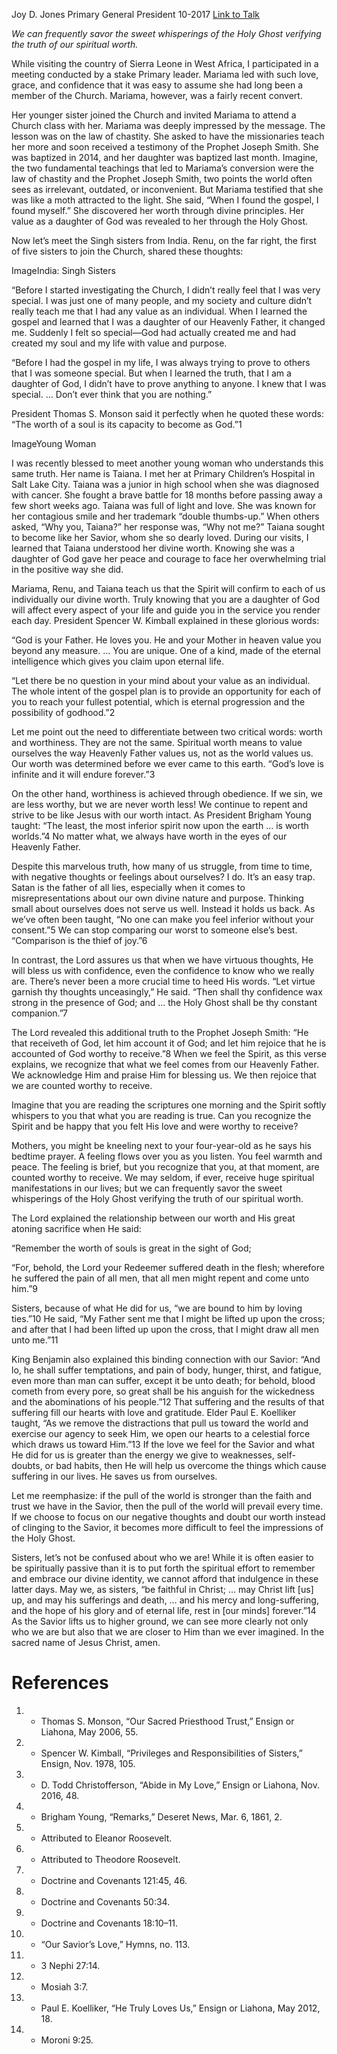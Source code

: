 Joy D. Jones
Primary General President
10-2017
[Link to Talk](https://www.churchofjesuschrist.org/study/general-conference/2017/10/value-beyond-measure?lang=eng)

_We can frequently savor the sweet whisperings of the Holy Ghost verifying the truth of our spiritual worth._

While visiting the country of Sierra Leone in West Africa, I participated in a meeting conducted by a stake Primary leader. Mariama led with such love, grace, and confidence that it was easy to assume she had long been a member of the Church. Mariama, however, was a fairly recent convert.



Her younger sister joined the Church and invited Mariama to attend a Church class with her. Mariama was deeply impressed by the message. The lesson was on the law of chastity. She asked to have the missionaries teach her more and soon received a testimony of the Prophet Joseph Smith. She was baptized in 2014, and her daughter was baptized last month. Imagine, the two fundamental teachings that led to Mariama’s conversion were the law of chastity and the Prophet Joseph Smith, two points the world often sees as irrelevant, outdated, or inconvenient. But Mariama testified that she was like a moth attracted to the light. She said, “When I found the gospel, I found myself.” She discovered her worth through divine principles. Her value as a daughter of God was revealed to her through the Holy Ghost.

Now let’s meet the Singh sisters from India. Renu, on the far right, the first of five sisters to join the Church, shared these thoughts:

  ImageIndia: Singh Sisters

“Before I started investigating the Church, I didn’t really feel that I was very special. I was just one of many people, and my society and culture didn’t really teach me that I had any value as an individual. When I learned the gospel and learned that I was a daughter of our Heavenly Father, it changed me. Suddenly I felt so special—God had actually created me and had created my soul and my life with value and purpose.

“Before I had the gospel in my life, I was always trying to prove to others that I was someone special. But when I learned the truth, that I am a daughter of God, I didn’t have to prove anything to anyone. I knew that I was special. … Don’t ever think that you are nothing.”

President Thomas S. Monson said it perfectly when he quoted these words: “The worth of a soul is its capacity to become as God.”1

  ImageYoung Woman

I was recently blessed to meet another young woman who understands this same truth. Her name is Taiana. I met her at Primary Children’s Hospital in Salt Lake City. Taiana was a junior in high school when she was diagnosed with cancer. She fought a brave battle for 18 months before passing away a few short weeks ago. Taiana was full of light and love. She was known for her contagious smile and her trademark “double thumbs-up.” When others asked, “Why you, Taiana?” her response was, “Why not me?” Taiana sought to become like her Savior, whom she so dearly loved. During our visits, I learned that Taiana understood her divine worth. Knowing she was a daughter of God gave her peace and courage to face her overwhelming trial in the positive way she did.

Mariama, Renu, and Taiana teach us that the Spirit will confirm to each of us individually our divine worth. Truly knowing that you are a daughter of God will affect every aspect of your life and guide you in the service you render each day. President Spencer W. Kimball explained in these glorious words:

“God is your Father. He loves you. He and your Mother in heaven value you beyond any measure. … You are unique. One of a kind, made of the eternal intelligence which gives you claim upon eternal life.

“Let there be no question in your mind about your value as an individual. The whole intent of the gospel plan is to provide an opportunity for each of you to reach your fullest potential, which is eternal progression and the possibility of godhood.”2

Let me point out the need to differentiate between two critical words: worth and worthiness. They are not the same. Spiritual worth means to value ourselves the way Heavenly Father values us, not as the world values us. Our worth was determined before we ever came to this earth. “God’s love is infinite and it will endure forever.”3

On the other hand, worthiness is achieved through obedience. If we sin, we are less worthy, but we are never worth less! We continue to repent and strive to be like Jesus with our worth intact. As President Brigham Young taught: “The least, the most inferior spirit now upon the earth … is worth worlds.”4 No matter what, we always have worth in the eyes of our Heavenly Father.

Despite this marvelous truth, how many of us struggle, from time to time, with negative thoughts or feelings about ourselves? I do. It’s an easy trap. Satan is the father of all lies, especially when it comes to misrepresentations about our own divine nature and purpose. Thinking small about ourselves does not serve us well. Instead it holds us back. As we’ve often been taught, “No one can make you feel inferior without your consent.”5 We can stop comparing our worst to someone else’s best. “Comparison is the thief of joy.”6

In contrast, the Lord assures us that when we have virtuous thoughts, He will bless us with confidence, even the confidence to know who we really are. There’s never been a more crucial time to heed His words. “Let virtue garnish thy thoughts unceasingly,” He said. “Then shall thy confidence wax strong in the presence of God; and … the Holy Ghost shall be thy constant companion.”7

The Lord revealed this additional truth to the Prophet Joseph Smith: “He that receiveth of God, let him account it of God; and let him rejoice that he is accounted of God worthy to receive.”8 When we feel the Spirit, as this verse explains, we recognize that what we feel comes from our Heavenly Father. We acknowledge Him and praise Him for blessing us. We then rejoice that we are counted worthy to receive.

Imagine that you are reading the scriptures one morning and the Spirit softly whispers to you that what you are reading is true. Can you recognize the Spirit and be happy that you felt His love and were worthy to receive?

Mothers, you might be kneeling next to your four-year-old as he says his bedtime prayer. A feeling flows over you as you listen. You feel warmth and peace. The feeling is brief, but you recognize that you, at that moment, are counted worthy to receive. We may seldom, if ever, receive huge spiritual manifestations in our lives; but we can frequently savor the sweet whisperings of the Holy Ghost verifying the truth of our spiritual worth.

The Lord explained the relationship between our worth and His great atoning sacrifice when He said:



“Remember the worth of souls is great in the sight of God;

“For, behold, the Lord your Redeemer suffered death in the flesh; wherefore he suffered the pain of all men, that all men might repent and come unto him.”9

Sisters, because of what He did for us, “we are bound to him by loving ties.”10 He said, “My Father sent me that I might be lifted up upon the cross; and after that I had been lifted up upon the cross, that I might draw all men unto me.”11

King Benjamin also explained this binding connection with our Savior: “And lo, he shall suffer temptations, and pain of body, hunger, thirst, and fatigue, even more than man can suffer, except it be unto death; for behold, blood cometh from every pore, so great shall be his anguish for the wickedness and the abominations of his people.”12 That suffering and the results of that suffering fill our hearts with love and gratitude. Elder Paul E. Koelliker taught, “As we remove the distractions that pull us toward the world and exercise our agency to seek Him, we open our hearts to a celestial force which draws us toward Him.”13 If the love we feel for the Savior and what He did for us is greater than the energy we give to weaknesses, self-doubts, or bad habits, then He will help us overcome the things which cause suffering in our lives. He saves us from ourselves.

Let me reemphasize: if the pull of the world is stronger than the faith and trust we have in the Savior, then the pull of the world will prevail every time. If we choose to focus on our negative thoughts and doubt our worth instead of clinging to the Savior, it becomes more difficult to feel the impressions of the Holy Ghost.

Sisters, let’s not be confused about who we are! While it is often easier to be spiritually passive than it is to put forth the spiritual effort to remember and embrace our divine identity, we cannot afford that indulgence in these latter days. May we, as sisters, “be faithful in Christ; … may Christ lift [us] up, and may his sufferings and death, … and his mercy and long-suffering, and the hope of his glory and of eternal life, rest in [our minds] forever.”14 As the Savior lifts us to higher ground, we can see more clearly not only who we are but also that we are closer to Him than we ever imagined. In the sacred name of Jesus Christ, amen.

# References
1. - Thomas S. Monson, “Our Sacred Priesthood Trust,” Ensign or Liahona, May 2006, 55.
2. - Spencer W. Kimball, “Privileges and Responsibilities of Sisters,” Ensign, Nov. 1978, 105.
3. - D. Todd Christofferson, “Abide in My Love,” Ensign or Liahona, Nov. 2016, 48.
4. - Brigham Young, “Remarks,” Deseret News, Mar. 6, 1861, 2.
5. - Attributed to Eleanor Roosevelt.
6. - Attributed to Theodore Roosevelt.
7. - Doctrine and Covenants 121:45, 46.
8. - Doctrine and Covenants 50:34.
9. - Doctrine and Covenants 18:10–11.
10. - “Our Savior’s Love,” Hymns, no. 113.
11. - 3 Nephi 27:14.
12. - Mosiah 3:7.
13. - Paul E. Koelliker, “He Truly Loves Us,” Ensign or Liahona, May 2012, 18.
14. - Moroni 9:25.